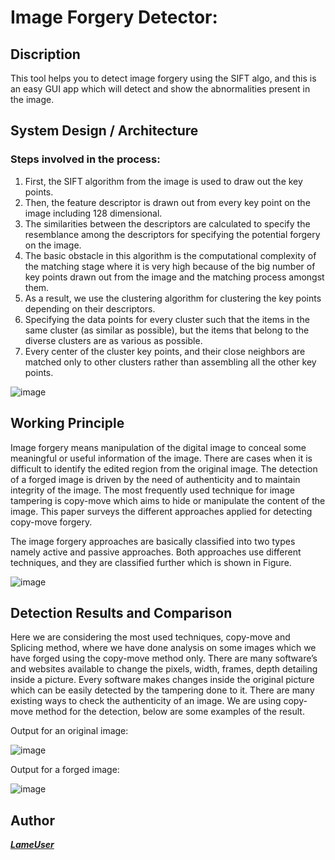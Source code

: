 # Image Forgery Detector:


## Discription
This tool helps you to detect image forgery using the SIFT algo, and this is an easy GUI app which will detect and show the abnormalities present in the image. 


## System Design / Architecture

### Steps involved in the process:

1.	First, the SIFT algorithm from the image is used to draw out the key points.
2.	Then, the feature descriptor is drawn out from every key point on the image including 128 dimensional.
3.	The similarities between the descriptors are calculated to specify the resemblance among the descriptors for specifying the potential forgery on the image. 
4.	The basic obstacle in this algorithm is the computational complexity of the matching stage where it is very high because of the big number of key points drawn  out from the image and the matching process amongst them. 
5.	As a result, we use the clustering algorithm for clustering the key points depending on their descriptors.
6.	Specifying the data points for every cluster such that the items in the same cluster (as similar as possible), but the items that belong to the diverse clusters are as various as possible.
7.	Every center of the cluster key points, and their close neighbors are matched only to other clusters rather than assembling all the other key points. <br>

![image](https://github.com/LameUser/Copy-Move-Detector/assets/73399578/61076087-b01f-4957-9ab0-3ddbb8003b07)




## Working Principle

Image forgery means manipulation of the digital image to conceal some meaningful or useful information of the image. There are cases when it is difficult to identify the edited region from the original image. The detection of a forged image is driven by the need of authenticity and to maintain integrity of the image.
The most frequently used technique for image tampering is copy-move which aims to hide or manipulate the content of the image. This paper surveys the different approaches applied for detecting copy-move forgery.

The image forgery approaches are basically classified into two types namely active and passive approaches. Both approaches use different techniques, and they are classified further which is shown in Figure. 

![image](https://github.com/LameUser/Copy-Move-Detector/assets/73399578/a1640bf8-c38a-4ca0-b5c7-5f2db32e692c)



## Detection Results and Comparison

Here we are considering the most used techniques, copy-move and Splicing method, where we have done analysis on some images which we have forged using the copy-move method only.
There are many software’s and websites available to change the pixels, width, frames, depth detailing inside a picture. Every software makes changes inside the original picture which can be easily detected by the tampering done to it. There are many existing ways to check the authenticity of an image. We are using copy-move method for the detection, below are some examples of the result.



Output for an original image:

![image](https://github.com/LameUser/Copy-Move-Detector/assets/73399578/ac7dc627-1526-4332-93d9-59b3c9c91ed9)




Output for a forged image:

![image](https://github.com/LameUser/Copy-Move-Detector/assets/73399578/ca3bc7af-6beb-4354-8822-d2935c4bf7f7)



## Author

**_[LameUser](https://github.com/LameUser)_**
